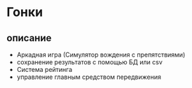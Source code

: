 # Гонки

## описание
- Аркадная игра (Симулятор вождения с препятствиями)
- сохранение результатов с помощью БД или csv
-  Система рейтинга
-  управление главным средством передвижения
